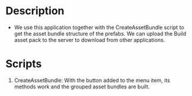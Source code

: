 # Description
-	We use this application together with the CreateAssetBundle script to get the asset bundle structure of the prefabs. We can upload the Build asset pack to the server to download from other applications.

#	Scripts
1.	CreateAssetBundle: 
With the button added to the menu item, its methods work and the grouped asset bundles are built.
